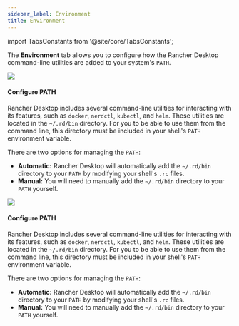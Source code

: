 ```yaml
---
sidebar_label: Environment
title: Environment
---
```


<head>
  <link rel="canonical" href="https://docs.rancherdesktop.io/ui/preferences/application/environment"/>
</head>

import TabsConstants from '@site/core/TabsConstants';

The **Environment** tab allows you to configure how the Rancher Desktop command-line utilities are added to your system's `PATH`.

<Tabs groupId="os">
<TabItem value="macOS">

![](rd-versioned-asset://preferences/macOS_application_tabEnvironment.png)

#### Configure PATH

Rancher Desktop includes several command-line utilities for interacting with its features, such as `docker`, `nerdctl`, `kubectl`, and `helm`. These utilities are located in the `~/.rd/bin` directory. For you to be able to use them from the command line, this directory must be included in your shell's `PATH` environment variable.

There are two options for managing the `PATH`:

-   **Automatic:** Rancher Desktop will automatically add the `~/.rd/bin` directory to your `PATH` by modifying your shell's `.rc` files.
-   **Manual:** You will need to manually add the `~/.rd/bin` directory to your `PATH` yourself.

</TabItem>
<TabItem value="Linux">

![](rd-versioned-asset://preferences/Linux_application_tabEnvironment.png)

#### Configure PATH

Rancher Desktop includes several command-line utilities for interacting with its features, such as `docker`, `nerdctl`, `kubectl`, and `helm`. These utilities are located in the `~/.rd/bin` directory. For you to be able to use them from the command line, this directory must be included in your shell's `PATH` environment variable.

There are two options for managing the `PATH`:

-   **Automatic:** Rancher Desktop will automatically add the `~/.rd/bin` directory to your `PATH` by modifying your shell's `.rc` files.
-   **Manual:** You will need to manually add the `~/.rd/bin` directory to your `PATH` yourself.

</TabItem>
</Tabs>
